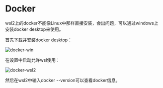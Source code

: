 # Docker

wsl2上的docker不能像Linux中那样直接安装，会出问题，可以通过windows上安装docker desktop来使用。

首先下载并安装docker desktop：

![docker-win](/Users/asic-zty/Desktop/ASIC/GitHub/wsl2-config/image/docker-win.png)

在设置中启动允许wsl使用：

![docker-wsl2](/Users/asic-zty/Desktop/ASIC/GitHub/wsl2-config/image/docker-wsl2.png)

然后在wsl2中输入docker --version可以查看docker信息。